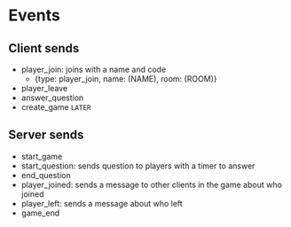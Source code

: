 # Events

## Client sends
- player_join: joins with a name and code
    - {type: player_join, name: (NAME), room: (ROOM)}
- player_leave
- answer_question
- create_game `LATER`

## Server sends
- start_game
- start_question: sends question to players with a timer to answer
- end_question
- player_joined: sends a message to other clients in the game about who joined
- player_left: sends a message about who left
- game_end